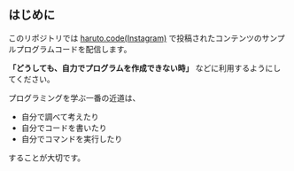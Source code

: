 ## はじめに

このリポジトリでは
[haruto.code(Instagram)](https://www.instagram.com/haruto.code/)
で投稿されたコンテンツのサンプルプログラムコードを配信します。

**「どうしても、自力でプログラムを作成できない時」** などに利用するようにしてください。

プログラミングを学ぶ一番の近道は、

- 自分で調べて考えたり
- 自分でコードを書いたり
- 自分でコマンドを実行したり

することが大切です。